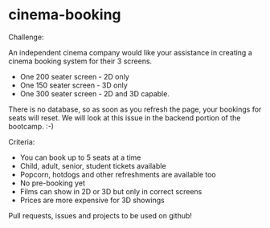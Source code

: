 # cinema-booking

Challenge:

An independent cinema company would like your assistance in creating a cinema booking system for their 3 screens.

* One 200 seater screen - 2D only
* One 150 seater screen - 3D only
* One 300 seater screen - 2D and 3D capable.

There is no database, so as soon as you refresh the page, your bookings for seats will reset. We will look at this issue in the backend portion of the bootcamp. :-)

Criteria:

* You can book up to 5 seats at a time
* Child, adult, senior, student tickets available
* Popcorn, hotdogs and other refreshments are available too
* No pre-booking yet
* Films can show in 2D or 3D but only in correct screens
* Prices are more expensive for 3D showings

Pull requests, issues and projects to be used on github!